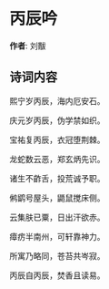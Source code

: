 # 丙辰吟

**作者**: 刘黻

## 诗词内容

熙宁岁丙辰，海内厄安石。

庆元岁丙辰，伪学禁如织。

宝祐复丙辰，衣冠堕荆棘。

龙蛇数云恶，郑玄炳先识。

诸生不齚舌，投荒诚予职。

鸺鹠号屋头，鼯鼠搅床侧。

云集肤已粟，日出汗欲赤。

瘴疠半南州，可轩靠神力。

所寓乃略同，苍苔共岑寂。

丙辰自丙辰，焚香且读易。

